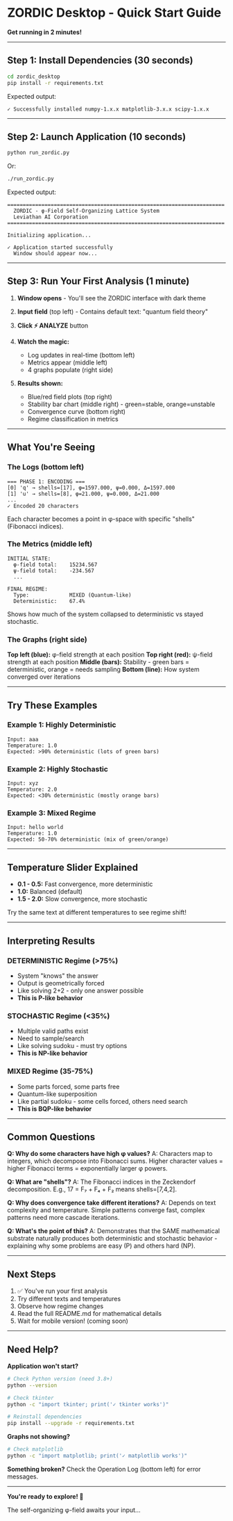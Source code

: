# ZORDIC Desktop - Quick Start Guide

**Get running in 2 minutes!**

---

## Step 1: Install Dependencies (30 seconds)

```bash
cd zordic_desktop
pip install -r requirements.txt
```

Expected output:
```
✓ Successfully installed numpy-1.x.x matplotlib-3.x.x scipy-1.x.x
```

---

## Step 2: Launch Application (10 seconds)

```bash
python run_zordic.py
```

Or:
```bash
./run_zordic.py
```

Expected output:
```
======================================================================
  ZORDIC - φ-Field Self-Organizing Lattice System
  Leviathan AI Corporation
======================================================================

Initializing application...

✓ Application started successfully
  Window should appear now...
```

---

## Step 3: Run Your First Analysis (1 minute)

1. **Window opens** - You'll see the ZORDIC interface with dark theme

2. **Input field** (top left) - Contains default text: "quantum field theory"

3. **Click ⚡ ANALYZE** button

4. **Watch the magic:**
   - Log updates in real-time (bottom left)
   - Metrics appear (middle left)
   - 4 graphs populate (right side)

5. **Results shown:**
   - Blue/red field plots (top right)
   - Stability bar chart (middle right) - green=stable, orange=unstable
   - Convergence curve (bottom right)
   - Regime classification in metrics

---

## What You're Seeing

### The Logs (bottom left)
```
=== PHASE 1: ENCODING ===
[0] 'q' → shells=[17], φ=1597.000, ψ=0.000, Δ=1597.000
[1] 'u' → shells=[8], φ=21.000, ψ=0.000, Δ=21.000
...
✓ Encoded 20 characters
```

Each character becomes a point in φ-space with specific "shells" (Fibonacci indices).

### The Metrics (middle left)
```
INITIAL STATE:
  φ-field total:    15234.567
  ψ-field total:    -234.567
  ...

FINAL REGIME:
  Type:             MIXED (Quantum-like)
  Deterministic:    67.4%
```

Shows how much of the system collapsed to deterministic vs stayed stochastic.

### The Graphs (right side)

**Top left (blue):** φ-field strength at each position
**Top right (red):** ψ-field strength at each position
**Middle (bars):** Stability - green bars = deterministic, orange = needs sampling
**Bottom (line):** How system converged over iterations

---

## Try These Examples

### Example 1: Highly Deterministic
```
Input: aaa
Temperature: 1.0
Expected: >90% deterministic (lots of green bars)
```

### Example 2: Highly Stochastic
```
Input: xyz
Temperature: 2.0
Expected: <30% deterministic (mostly orange bars)
```

### Example 3: Mixed Regime
```
Input: hello world
Temperature: 1.0
Expected: 50-70% deterministic (mix of green/orange)
```

---

## Temperature Slider Explained

- **0.1 - 0.5:** Fast convergence, more deterministic
- **1.0:** Balanced (default)
- **1.5 - 2.0:** Slow convergence, more stochastic

Try the same text at different temperatures to see regime shift!

---

## Interpreting Results

### DETERMINISTIC Regime (>75%)
- System "knows" the answer
- Output is geometrically forced
- Like solving 2+2 - only one answer possible
- **This is P-like behavior**

### STOCHASTIC Regime (<35%)
- Multiple valid paths exist
- Need to sample/search
- Like solving sudoku - must try options
- **This is NP-like behavior**

### MIXED Regime (35-75%)
- Some parts forced, some parts free
- Quantum-like superposition
- Like partial sudoku - some cells forced, others need search
- **This is BQP-like behavior**

---

## Common Questions

**Q: Why do some characters have high φ values?**
A: Characters map to integers, which decompose into Fibonacci sums. Higher character values = higher Fibonacci terms = exponentially larger φ powers.

**Q: What are "shells"?**
A: The Fibonacci indices in the Zeckendorf decomposition. E.g., 17 = F₇ + F₄ + F₂ means shells=[7,4,2].

**Q: Why does convergence take different iterations?**
A: Depends on text complexity and temperature. Simple patterns converge fast, complex patterns need more cascade iterations.

**Q: What's the point of this?**
A: Demonstrates that the SAME mathematical substrate naturally produces both deterministic and stochastic behavior - explaining why some problems are easy (P) and others hard (NP).

---

## Next Steps

1. ✅ You've run your first analysis
2. Try different texts and temperatures
3. Observe how regime changes
4. Read the full README.md for mathematical details
5. Wait for mobile version! (coming soon)

---

## Need Help?

**Application won't start?**
```bash
# Check Python version (need 3.8+)
python --version

# Check tkinter
python -c "import tkinter; print('✓ tkinter works')"

# Reinstall dependencies
pip install --upgrade -r requirements.txt
```

**Graphs not showing?**
```bash
# Check matplotlib
python -c "import matplotlib; print('✓ matplotlib works')"
```

**Something broken?**
Check the Operation Log (bottom left) for error messages.

---

**You're ready to explore! 🚀**

The self-organizing φ-field awaits your input...
